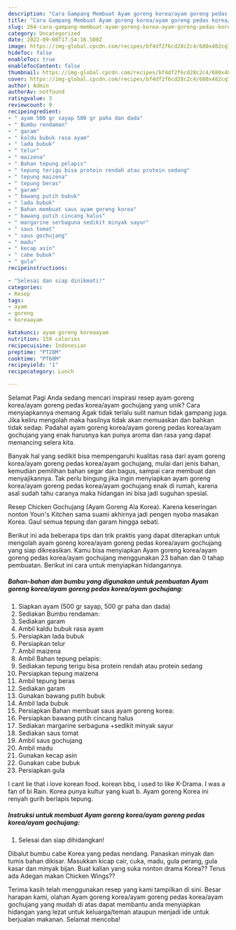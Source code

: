 ```yaml
---
description: "Cara Gampang Membuat Ayam goreng korea/ayam goreng pedas korea/ayam gochujang yang Lezat Sekali, Mantap"
title: "Cara Gampang Membuat Ayam goreng korea/ayam goreng pedas korea/ayam gochujang yang Lezat Sekali, Mantap"
slug: 264-cara-gampang-membuat-ayam-goreng-korea-ayam-goreng-pedas-korea-ayam-gochujang-yang-lezat-sekali-mantap
category: Uncategorized
date: 2022-09-08T17:54:16.500Z
image: https://img-global.cpcdn.com/recipes/bf4df2f6cd28c2c4/680x482cq70/ayam-goreng-koreaayam-goreng-pedas-koreaayam-gochujang-foto-resep-utama.jpg
hideToc: false
enableToc: true
enableTocContent: false
thumbnail: https://img-global.cpcdn.com/recipes/bf4df2f6cd28c2c4/680x482cq70/ayam-goreng-koreaayam-goreng-pedas-koreaayam-gochujang-foto-resep-utama.jpg
cover: https://img-global.cpcdn.com/recipes/bf4df2f6cd28c2c4/680x482cq70/ayam-goreng-koreaayam-goreng-pedas-koreaayam-gochujang-foto-resep-utama.jpg
author: Admin
authorAv: notfound
ratingvalue: 3
reviewcount: 9
recipeingredient:
- " ayam 500 gr sayap 500 gr paha dan dada"
- " Bumbu rendaman"
- " garam"
- " kaldu bubuk rasa ayam"
- " lada bubuk"
- " telur"
- " maizena"
- " Bahan tepung pelapis"
- " tepung terigu bisa protein rendah atau protein sedang"
- " tepung maizena"
- " tepung beras"
- " garam"
- " bawang putih bubuk"
- " lada bubuk"
- " Bahan membuat saus ayam goreng korea"
- " bawang putih cincang halus"
- " margarine serbaguna sedikit minyak sayur"
- " saus tomat"
- " saus gochujang"
- " madu"
- " kecap asin"
- " cabe bubuk"
- " gula"
recipeinstructions:

- "Selesai dan siap dinikmati!"
categories:
- Resep
tags:
- ayam
- goreng
- koreaayam

katakunci: ayam goreng koreaayam 
nutrition: 159 calories
recipecuisine: Indonesian
preptime: "PT28M"
cooktime: "PT60M"
recipeyield: "1"
recipecategory: Lunch

---
```



Selamat Pagi Anda sedang mencari inspirasi resep ayam goreng korea/ayam goreng pedas korea/ayam gochujang yang unik? Cara menyiapkannya memang Agak tidak terlalu sulit namun tidak gampang juga. Jika keliru mengolah maka hasilnya tidak akan memuaskan dan bahkan tidak sedap. Padahal ayam goreng korea/ayam goreng pedas korea/ayam gochujang yang enak harusnya kan punya aroma dan rasa yang dapat memancing selera kita.


Banyak hal yang sedikit bisa mempengaruhi kualitas rasa dari ayam goreng korea/ayam goreng pedas korea/ayam gochujang, mulai dari jenis bahan, kemudian pemilihan bahan segar dan bagus, sampai cara membuat dan menyajikannya. Tak perlu bingung jika ingin menyiapkan ayam goreng korea/ayam goreng pedas korea/ayam gochujang enak di rumah, karena asal sudah tahu caranya maka hidangan ini bisa jadi suguhan spesial.

Resep Chicken Gochujang (Ayam Goreng Ala Korea). Karena keseringan nonton Youn&#39;s Kitchen sama suami akhirnya jadi pengen nyoba masakan Korea. Gaul semua tepung dan garam hingga sebati.


Berikut ini ada beberapa tips dan trik praktis yang dapat diterapkan untuk mengolah ayam goreng korea/ayam goreng pedas korea/ayam gochujang yang siap dikreasikan. Kamu bisa menyiapkan Ayam goreng korea/ayam goreng pedas korea/ayam gochujang menggunakan 23 bahan dan 0 tahap pembuatan. Berikut ini cara untuk menyiapkan hidangannya.

<!--inarticleads1-->

##### Bahan-bahan dan bumbu yang digunakan untuk pembuatan Ayam goreng korea/ayam goreng pedas korea/ayam gochujang:

1. Siapkan  ayam (500 gr sayap, 500 gr paha dan dada)
1. Sediakan  Bumbu rendaman:
1. Sediakan  garam
1. Ambil  kaldu bubuk rasa ayam
1. Persiapkan  lada bubuk
1. Persiapkan  telur
1. Ambil  maizena
1. Ambil  Bahan tepung pelapis:
1. Sediakan  tepung terigu bisa protein rendah atau protein sedang
1. Persiapkan  tepung maizena
1. Ambil  tepung beras
1. Sediakan  garam
1. Gunakan  bawang putih bubuk
1. Ambil  lada bubuk
1. Persiapkan  Bahan membuat saus ayam goreng korea:
1. Persiapkan  bawang putih cincang halus
1. Sediakan  margarine serbaguna +sedikit minyak sayur
1. Sediakan  saus tomat
1. Ambil  saus gochujang
1. Ambil  madu
1. Gunakan  kecap asin
1. Gunakan  cabe bubuk
1. Persiapkan  gula


I cant lie that i love korean food. korean bbq, i used to like K-Drama. I was a fan of bi Rain. Korea punya kultur yang kuat b. Ayam goreng Korea ini renyah gurih berlapis tepung. 

<!--inarticleads2-->

##### Instruksi untuk membuat Ayam goreng korea/ayam goreng pedas korea/ayam gochujang:


1. Selesai dan siap dihidangkan!

Dibalut bumbu cabe Korea yang pedas nendang. Panaskan minyak dan tumis bahan dikisar. Masukkan kicap cair, cuka, madu, gula perang, gula kasar dan minyak bijan. Buat kalian yang suka nonton drama Korea?? Terus ada Adegan makan Chicken Wings?? 

Terima kasih telah menggunakan resep yang kami tampilkan di sini. Besar harapan kami, olahan Ayam goreng korea/ayam goreng pedas korea/ayam gochujang yang mudah di atas dapat membantu anda menyiapkan hidangan yang lezat untuk keluarga/teman ataupun menjadi ide untuk berjualan makanan. Selamat mencoba!
